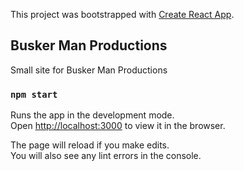 This project was bootstrapped with [Create React App](https://github.com/facebook/create-react-app).

## Busker Man Productions

Small site for Busker Man Productions

### `npm start`

Runs the app in the development mode.<br />
Open [http://localhost:3000](http://localhost:3000) to view it in the browser.

The page will reload if you make edits.<br />
You will also see any lint errors in the console.
